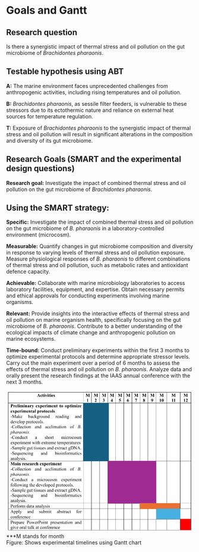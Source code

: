 # **Goals and Gantt**

## **Research question**
Is there a synergistic impact of thermal stress and oil pollution on the gut microbiome of *Brachidontes pharaonis*.

## **Testable hypothesis using ABT** 
**A:** The marine environment faces unprecedented challenges from anthropogenic activities, including 
rising temperatures and oil pollution. 

**B:** *Brachidontes pharaonis*, as sessile filter feeders, is vulnerable to these stressors due to its 
ectothermic nature and reliance on external heat sources for temperature regulation.

**T:** Exposure of *Brachidontes pharaonis* to the synergistic impact of thermal stress and oil pollution 
will result in significant alterations in the composition and diversity of its gut microbiome. 

## **Research Goals (SMART and the experimental design questions)** 
**Research goal:** Investigate the impact of combined thermal stress and oil pollution on the gut 
microbiome of *Brachidontes pharaonis*. 

## **Using the SMART strategy:**

**Specific:** Investigate the impact of combined thermal stress and oil pollution on the gut microbiome 
of *B. pharaonis* in a laboratory-controlled environment (microcosm). 

**Measurable:** Quantify changes in gut microbiome composition and diversity in response to varying 
levels of thermal stress and oil pollution exposure. 
Measure physiological responses of *B. pharaonis* to different combinations of thermal stress and oil 
pollution, such as metabolic rates and antioxidant defence capacity. 

**Achievable:** Collaborate with marine microbiology laboratories to access laboratory facilities, 
equipment, and expertise. 
Obtain necessary permits and ethical approvals for conducting experiments involving marine 
organisms. 

**Relevant:** Provide insights into the interactive effects of thermal stress and oil pollution on marine 
organism health, specifically focusing on the gut microbiome of *B. pharaonis*. 
Contribute to a better understanding of the ecological impacts of climate change and anthropogenic 
pollution on marine ecosystems. 

**Time-bound:** Conduct preliminary experiments within the first 3 months to optimize experimental 
protocols and determine appropriate stressor levels. 
Carry out the main experiment over a period of 6 months to assess the effects of thermal stress and 
oil pollution on *B. pharaonis*. 
Analyze data and orally present the research findings at the IAAS annual conference with the next 3 
months.  

![alt text](../images/Goals%20and%20gantt.png)  
***M stands for month  
Figure: Shows experimental timelines using Gantt chart
